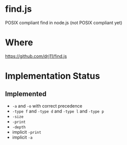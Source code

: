 # find.js

POSIX compliant find in node.js (not POSIX
compliant yet)

# Where

https://github.com/drj11/find.js

# Implementation Status

## Implemented

* `-a` and `-o` with correct precedence
* `-type f` and `-type d` and `-type l` and `-type p`
* `-size`
* `-print`
* `-depth`
* implicit `-print`
* implicit `-a`

